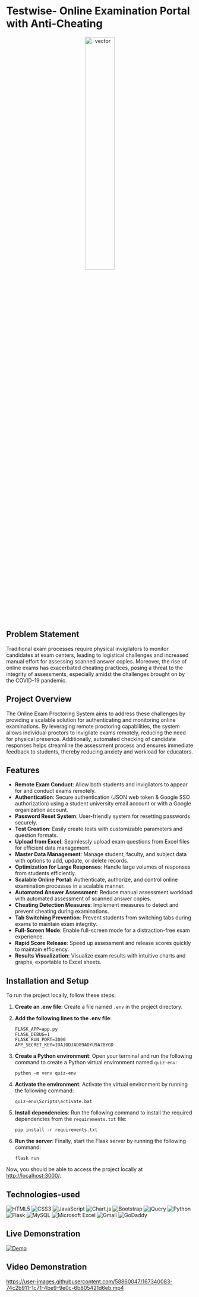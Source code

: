 # Testwise- Online Examination Portal with Anti-Cheating

<center><img src="https://github.com/bhavyamistry/Testwise-OnlineExamPortal-with-AntiCheating/assets/58860047/40266a3e-8d5d-4eac-969b-d938aa48e030" width="40%" alt="vector" align="center"></center>

## Problem Statement

Traditional exam processes require physical invigilators to monitor candidates at exam centers, leading to logistical challenges and increased manual effort for assessing scanned answer copies. Moreover, the rise of online exams has exacerbated cheating practices, posing a threat to the integrity of assessments, especially amidst the challenges brought on by the COVID-19 pandemic.

## Project Overview

The Online Exam Proctoring System aims to address these challenges by providing a scalable solution for authenticating and monitoring online examinations. By leveraging remote proctoring capabilities, the system allows individual proctors to invigilate exams remotely, reducing the need for physical presence. Additionally, automated checking of candidate responses helps streamline the assessment process and ensures immediate feedback to students, thereby reducing anxiety and workload for educators.

## Features

- **Remote Exam Conduct**: Allow both students and invigilators to appear for and conduct exams remotely.
- **Authentication**: Secure authentication (JSON web token & Google SSO authorization) using a student university email account or with a Google organization account.
- **Password Reset System**: User-friendly system for resetting passwords securely.
- **Test Creation**: Easily create tests with customizable parameters and question formats.
- **Upload from Excel**: Seamlessly upload exam questions from Excel files for efficient data management.
- **Master Data Management**: Manage student, faculty, and subject data with options to add, update, or delete records.
- **Optimization for Large Responses**: Handle large volumes of responses from students efficiently.
- **Scalable Online Portal**: Authenticate, authorize, and control online examination processes in a scalable manner.
- **Automated Answer Assessment**: Reduce manual assessment workload with automated assessment of scanned answer copies.
- **Cheating Detection Measures**: Implement measures to detect and prevent cheating during examinations.
- **Tab Switching Prevention**: Prevent students from switching tabs during exams to maintain exam integrity.
- **Full-Screen Mode**: Enable full-screen mode for a distraction-free exam experience.
- **Rapid Score Release**: Speed up assessment and release scores quickly to maintain efficiency.
- **Results Visualization**: Visualize exam results with intuitive charts and graphs, exportable to Excel sheets.


## Installation and Setup

To run the project locally, follow these steps:

1. **Create an .env file**: Create a file named `.env` in the project directory.

2. **Add the following lines to the .env file**:

    ```
    FLASK_APP=app.py
    FLASK_DEBUG=1
    FLASK_RUN_PORT=3000
    APP_SECRET_KEY=IOAJODJAD89ADYU9A78YGD
    ```

3. **Create a Python environment**: Open your terminal and run the following command to create a Python virtual environment named `quiz-env`:

    ```
    python -m venv quiz-env
    ```

4. **Activate the environment**: Activate the virtual environment by running the following command:

    ```
    quiz-env\Scripts\activate.bat
    ```

5. **Install dependencies**: Run the following command to install the required dependencies from the `requirements.txt` file:

    ```
    pip install -r requirements.txt
    ```

6. **Run the server**: Finally, start the Flask server by running the following command:

    ```
    flask run
    ```

Now, you should be able to access the project locally at [http://localhost:3000/](http://localhost:3000/).

## Technologies-used
![HTML5](https://img.shields.io/badge/html5-%23E34F26.svg?style=for-the-badge&logo=html5&logoColor=white)
![CSS3](https://img.shields.io/badge/css3-%231572B6.svg?style=for-the-badge&logo=css3&logoColor=white)
![JavaScript](https://img.shields.io/badge/javascript-%23323330.svg?style=for-the-badge&logo=javascript&logoColor=%23F7DF1E)
![Chart.js](https://img.shields.io/badge/Chart.js-FF6384.svg?style=for-the-badge&logo=chartdotjs&logoColor=white)
![Bootstrap](https://img.shields.io/badge/bootstrap-%238511FA.svg?style=for-the-badge&logo=bootstrap&logoColor=white)
![jQuery](https://img.shields.io/badge/jquery-%230769AD.svg?style=for-the-badge&logo=jquery&logoColor=white)
![Python](https://img.shields.io/badge/python-3670A0?style=for-the-badge&logo=python&logoColor=ffdd54)
![Flask](https://img.shields.io/badge/flask-%23000.svg?style=for-the-badge&logo=flask&logoColor=white)
![MySQL](https://img.shields.io/badge/mysql-4479A1.svg?style=for-the-badge&logo=mysql&logoColor=white)
![Microsoft Excel](https://img.shields.io/badge/Microsoft_Excel-217346?style=for-the-badge&logo=microsoft-excel&logoColor=white)
![Gmail](https://img.shields.io/badge/Gmail-D14836?style=for-the-badge&logo=gmail&logoColor=white)
![GoDaddy](https://img.shields.io/badge/GoDaddy-1BDBDB.svg?style=for-the-badge&logo=GoDaddy&logoColor=white)

## Live Demonstration

[![Demo](https://github.com/bhavyamistry/Testwise-OnlineExamPortal-with-AntiCheating/assets/58860047/683796cb-d14a-4795-a31a-71950d0d6ca0)](https://examportal.kjsieit.in/)

## Video Demonstration

https://user-images.githubusercontent.com/58860047/167340083-74c2b911-1c71-4be9-9e0c-6b805421d6eb.mp4


